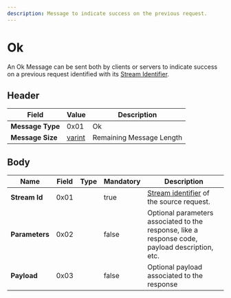 ```yaml
---
description: Message to indicate success on the previous request.
---
```


# Ok

An Ok Message can be sent both by clients or servers to indicate success on a previous request identified with its [Stream Identifier](../definitions.md#stream-identifier).

## Header

| Field            | Value                              | Description              |
| ---------------- | ---------------------------------- | ------------------------ |
| **Message Type** | 0x01                               | Ok                       |
| **Message Size** | [varint](../definitions.md#varint) | Remaining Message Length |

## Body

<table><thead><tr><th>Name</th><th>Field</th><th data-type="select">Type</th><th data-type="checkbox">Mandatory</th><th>Description</th></tr></thead><tbody><tr><td><strong>Stream Id</strong></td><td>0x01</td><td></td><td>true</td><td><a href="../definitions.md#stream-identifier">Stream identifier</a> of the source request.</td></tr><tr><td><strong>Parameters</strong></td><td>0x02</td><td></td><td>false</td><td>Optional parameters associated to the response, like a response code, payload description, etc.</td></tr><tr><td><strong>Payload</strong></td><td>0x03</td><td></td><td>false</td><td>Optional payload associated to the response</td></tr></tbody></table>

